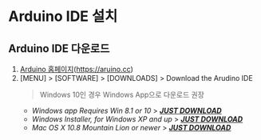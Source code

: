 # Arduino IDE 설치

## Arduino IDE 다운로드
1. [Arduino 홈페이지](https://aruino.cc)(https://aruino.cc)
2. [MENU] &gt; [SOFTWARE] &gt; [DOWNLOADS] &gt; Download the Arudino IDE
   > Windows 10인 경우 Windows App으로 다운로드 권장
   * <i>Windows app Requires Win 8.1 or 10</i> &gt; <u><i><b>JUST DOWNLOAD</b></i></u>
   * <i>Windows Installer, for Windows XP and up</i> &gt; <u><i><b>JUST DOWNLOAD</b></i></u>
   * <i>Mac OS X 10.8 Mountain Lion or newer</i> &gt; <u><i><b>JUST DOWNLOAD</b></i></u>

